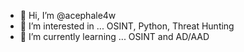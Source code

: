 - 👋 Hi, I’m @acephale4w
- 👀 I’m interested in ... OSINT, Python, Threat Hunting  
- 🌱 I’m currently learning ... OSINT and AD/AAD


